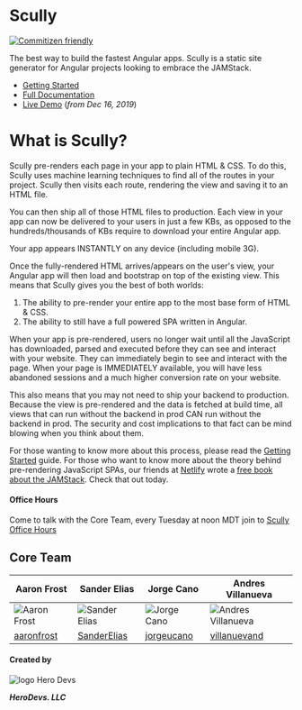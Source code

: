 # Scully

[![Commitizen friendly](https://img.shields.io/badge/commitizen-friendly-brightgreen.svg)](http://commitizen.github.io/cz-cli/)

The best way to build the fastest Angular apps. Scully is a static site generator for Angular projects looking to embrace the JAMStack.

- [Getting Started](docs/getting-started.md)
- [Full Documentation](docs/scully.md)
- [Live Demo](https://www.youtube.com/watch?v=Sh37rIUL-d4) (_from Dec 16, 2019_)

# What is Scully?
Scully pre-renders each page in your app to plain HTML & CSS. To do this, Scully uses machine learning techniques to find 
all of the routes in your project. Scully then visits each route, rendering the view and saving it to an HTML file.

You can then ship all of those HTML files to production. Each view in your app can now be delivered to your users in just 
a few KBs, as opposed to the hundreds/thousands of KBs require to download your entire Angular app. 

Your app appears INSTANTLY on any device (including mobile 3G). 

Once the fully-rendered HTML arrives/appears on the user's view, your Angular app will then load and bootstrap on top of
the existing view. This means that Scully gives you the best of both worlds:

1. The ability to pre-render your entire app to the most base form of HTML & CSS. 
2. The ability to still have a full powered SPA written in Angular. 

When your app is pre-rendered, users no longer wait until all the JavaScript has downloaded, parsed and executed before 
they can see and interact with your website. They can immediately begin to see and interact with the page. When your page
is IMMEDIATELY available, you will have less abandoned sessions and a much higher conversion rate on your website. 

This also means that you may not need to ship your backend to production. Because the view is pre-rendered and the
data is fetched at build time, all views that can run without the backend in prod CAN run without the backend in prod. 
The security and cost implications to that fact can be mind blowing when you think about them. 

For those wanting to know more about this process, please read the [Getting Started](docs/getting-started.md) guide. For
those who want to know more about the theory behind pre-rendering JavaScript SPAs, our friends at [Netlify](https://netlify.com)
wrote a [free book about the JAMStack](https://www.netlify.com/pdf/oreilly-modern-web-development-on-the-jamstack.pdf). 
Check that out today. 

#### Office Hours
Come to talk with the Core Team, every Tuesday at noon MDT join to [Scully Office Hours](https://meet.google.com/vcm-wekz-hsx)

## Core Team

| Aaron Frost                                                               | Sander Elias                                                                | Jorge Cano                                                                  | Andres Villanueva                                                                |
| ------------------------------------------------------------------------- | --------------------------------------------------------------------------- | --------------------------------------------------------------------------- | ---------------------------------------------------------------------------------|
| ![Aaron Frost](https://avatars0.githubusercontent.com/u/662832?s=120&v=4&1) | ![Sander Elias](https://avatars3.githubusercontent.com/u/1249083?s=120&v=4) | ![Jorge Cano](https://avatars3.githubusercontent.com/u/5982204?s=120&v=4)   | ![Andres Villanueva](https://avatars0.githubusercontent.com/u/1209238?s=120&v=4) |
| [aaronfrost](https://github.com/aaronfrost)                               | [SanderElias](https://github.com/SanderElias)                               | [jorgeucano](https://github.com/jorgeucano)                                 | [villanuevand](https://github.com/villanuevand)                                  |


#### Created by 
![logo Hero Devs](assets/hero-devs-logo-80x80.jpg)

***HeroDevs. LLC***

